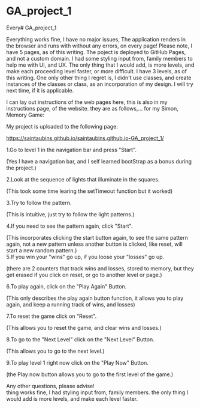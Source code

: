 # GA_project_1

Every# GA_project_1

Everything works fine, I have no major issues, The application renders in the browser and runs with without any errors, on every page! Please note, I have 5 pages, as of this writing. The poject is deployed to GitHub Pages, and not a custom domain. I had some styling input from, family members to help me with UI, and UX. The only thing that I would add, is more levels, and make each proceeding level faster, or more difficult. I have 3 levels, as of this writing. One only other thing I regret is, I didn't use classes, and create instances of the classes or class, as an incorporation of my design. I will try next time, if it is applicable.

I can lay out instructions of the web pages here, this is also in my instructions page, of the website. they are as follows,... for my Simon, Memory Game:

My project is uploaded to the following page:

https://saintaubins.github.io/saintaubins.github.io-GA_project_1/

1.Go to level 1 in the navigation bar and press "Start".

(Yes I have a navigation bar, and I self learned bootStrap as a bonus during the project.)
                            
2.Look at the sequence of lights that illuminate in the squares.

(This took some time learing the setTimeout function but it worked)
                           
3.Try to follow the pattern.

(This is intuitive, just try to follow the light patterns.)
                           
4.If you need to see the pattern again, click "Start".

(This incorporates clicking the start button again, to see the same pattern again, not a new pattern unless another button is clicked, like reset, will start a new random pattern.)                            
5.If you win your "wins" go up, if you loose your "losses" go up.

(there are 2 counters that track wins and losses, stored to memory, but they get erased if you click on reset, or go to another level or page.)
                            
6.To play again, click on the "Play Again" Button.

(This only describes the play again button function, it allows you to play again, and keep a running track of wins, and losses)
                            
7.To reset the game click on "Reset".

(This allows you to reset the game, and clear wins and losses.)
                            
8.To go to the "Next Level" click on the "Next Level" Button.

(This allows you to go to the next level.)
                           
9.To play level 1 right now click on the "Play Now" Button.

(the Play now button allows you to go to the first level of the game.)

Any other questions, please advise!  
        thing works fine, I had styling input from, family members. the only thing I would add is more levels, and make each level faster. 
